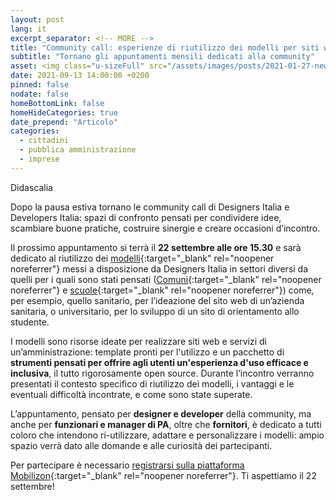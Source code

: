 ```yaml
---
layout: post
lang: it
excerpt_separator: <!-- MORE -->
title: "Community call: esperienze di riutilizzo dei modelli per siti web pubblici"
subtitle: "Tornano gli appuntamenti mensili dedicati alla community"
asset: <img class="u-sizeFull" src="/assets/images/posts/2021-01-27-news-viciniconnessi.jpg" alt="Gruppo di persone collabora al computer" />
date: 2021-09-13 14:00:00 +0200
pinned: false
nodate: false
homeBottomLink: false
homeHideCategories: true
date_prepend: "Articolo"
categories:
  - cittadini
  - pubblica amministrazione
  - imprese
---
```


<!-- MORE -->
<div class="u-text-xs u-textCenter u-textItalic u-margin-bottom-xl">Didascalia</div>

Dopo la pausa estiva tornano le community call di Designers Italia e Developers Italia: spazi di confronto pensati per condividere idee, scambiare buone pratiche, costruire sinergie e creare occasioni d’incontro.

Il prossimo appuntamento si terrà il **22 settembre alle ore 15.30** e sarà dedicato al riutilizzo dei [modelli](https://designers.italia.it/#i-modelli){:target="_blank" rel="noopener noreferrer"} messi a disposizione da Designers Italia in settori diversi da quelli per i quali sono stati pensati ([Comuni](https://designers.italia.it/progetti/siti-web-comuni/){:target="_blank" rel="noopener noreferrer"} e [scuole](https://designers.italia.it/progetti/siti-web-scuole/){:target="_blank" rel="noopener noreferrer"}) come, per esempio, quello sanitario, per l’ideazione del sito web di un’azienda sanitaria, o universitario, per lo sviluppo di un sito di orientamento allo studente. 

I modelli sono risorse ideate per realizzare siti web e servizi di un’amministrazione: template pronti per l'utilizzo e un pacchetto di **strumenti pensati per offrire agli utenti un'esperienza d'uso efficace e inclusiva**, il tutto rigorosamente open source. Durante l’incontro verranno presentati il contesto specifico di riutilizzo dei modelli, i vantaggi e le eventuali difficoltà incontrate, e come sono state superate. 

L’appuntamento, pensato per **designer e developer** della community, ma anche per **funzionari e manager di PA**, oltre che **fornitori**, è dedicato a tutti coloro che intendono ri-utilizzare, adattare e personalizzare i modelli: ampio spazio verrà dato alle domande e alle curiosità dei partecipanti.

Per partecipare è necessario [registrarsi sulla piattaforma Mobilizon](https://mobilizon.it/events/27850328-1abf-417c-a90a-0166b4386570){:target="_blank" rel="noopener noreferrer"}. Ti aspettiamo il 22 settembre!
